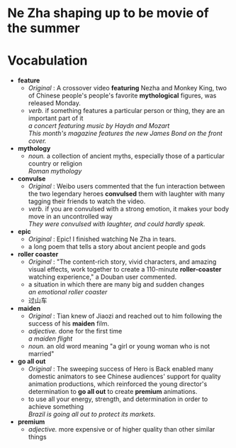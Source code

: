 # Ne Zha shaping up to be movie of the summer  
# Vocabulation  
* **feature**  
  * *Original* : A crossover video **featuring** Nezha and Monkey King, two of Chinese people's people's favorite **mythological** figures, was released Monday.  
  * *verb.* if something features a particular person or thing, they are an important part of it  
  *a concert featuring music by Haydn and Mozart*  
  *This month's magazine features the new James Bond on the front cover.*  
* **mythology**  
  * *noun.* a collection of ancient myths, especially those of a particular country or religion  
  *Roman mythology*  
* **convulse**  
  * *Original* : Weibo users commented that the fun interaction between the two legendary heroes **convulsed** them with laughter with many tagging their friends to watch the video.  
  * *verb.* if you are convulsed with a strong emotion, it makes your body move in an uncontrolled way  
  *They were convulsed with laughter, and could hardly speak.*  
* **epic**  
  * *Original* : Epic! I finished watching Ne Zha in tears.  
  * a long poem that tells a story about ancient people and gods   
* **roller coaster**  
  * *Original* : "The content-rich story, vivid characters, and amazing visual effects, work together to create a 110-minute **roller-coaster** watching experience," a Douban user commented.  
  * a situation in which there are many big and sudden changes  
  *an emotional roller coaster*   
  * 过山车  
* **maiden**  
  * *Original* :  Tian knew of Jiaozi and reached out to him following the success of his **maiden** film.  
  * *adjective.* done for the first time  
  *a maiden flight*  
  * *noun.* an old word meaning "a girl or young woman who is not married"  
* **go all out**  
  * *Original* : The sweeping success of Hero is Back enabled many domestic animators to see Chinese audiences' support for quality animation productions, which reinforced the young director's determination to **go all out** to create **premium** animations.  
  * to use all your energy, strength, and determination in order to achieve something  
  *Brazil is going all out to protect its markets.*  
* **premium**  
  * *adjective.* more expensive or of higher quality than other similar things  
